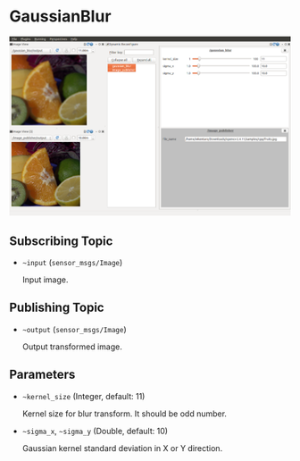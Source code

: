 # GaussianBlur
![](images/gaussian_blur.png)

## Subscribing Topic
* `~input` (`sensor_msgs/Image`)

  Input image.

## Publishing Topic
* `~output` (`sensor_msgs/Image`)

  Output transformed image.

## Parameters
* `~kernel_size` (Integer, default: 11)

  Kernel size for blur transform. It should be odd number.

* `~sigma_x`, `~sigma_y` (Double, default: 10)

  Gaussian kernel standard deviation in X or Y direction.

